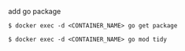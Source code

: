 
add go package
```
$ docker exec -d <CONTAINER_NAME> go get package
```

```
$ docker exec -d <CONTAINER_NAME> go mod tidy
```
